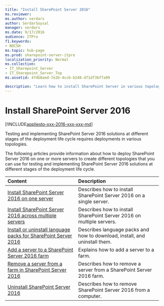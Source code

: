 ```yaml
---
title: "Install SharePoint Server 2016"
ms.reviewer: 
ms.author: serdars
author: SerdarSoysal
manager: serdars
ms.date: 9/17/2016
audience: ITPro
f1.keywords:
- NOCSH
ms.topic: hub-page
ms.prod: sharepoint-server-itpro
localization_priority: Normal
ms.collection:
- IT_Sharepoint_Server
- IT_Sharepoint_Server_Top
ms.assetid: 47db8aed-7e2b-4ccb-b248-d71df3bffa99

description: "Learn how to install SharePoint Server in various topologies."
---
```


# Install SharePoint Server 2016

[!INCLUDE[appliesto-xxx-2016-xxx-xxx-md](../includes/appliesto-xxx-2016-xxx-xxx-md.md)] 
  
Testing and implementing SharePoint Server 2016 solutions at different stages of the deployment life cycle requires deployments in various topologies.
  
The following articles provide information about how to deploy SharePoint Server 2016  on one or more servers to create different topologies that you can use for testing and implementing SharePoint Server 2016 solutions at different stages of the deployment life cycle.
  
|**Content**|**Description**|
|:-----|:-----|
|[Install SharePoint Server 2016 on one server](install-sharepoint-server-2016-on-one-server.md) <br/> |Describes how to install SharePoint Server 2016 on a single server.  <br/> |
|[Install SharePoint Server 2016 across multiple servers](install-sharepoint-server-2016-across-multiple-servers.md) <br/> |Describes how to install SharePoint Server 2016 on multiple servers.  <br/> |
|[Install or uninstall language packs for SharePoint Server 2016](install-or-uninstall-language-packs-0.md) <br/> |Describes language packs and how to download, install, and uninstall them.  <br/> |
|[Add a server to a SharePoint Server 2016 farm](add-a-server-to-a-sharepoint-server-2016-farm.md) <br/> |Explains how to add a server to a farm.  <br/> |
|[Remove a server from a farm in SharePoint Server 2016](../administration/remove-a-server-from-a-farm-in-sharepoint-server-2016.md) <br/> |Describes how to remove a server from a SharePoint Server 2016 farm.  <br/> |
|[Uninstall SharePoint Server 2016](../administration/uninstall-sharepoint-server-2016.md) <br/> |Describes how to remove SharePoint Server 2016 from a computer.  <br/> |
   


